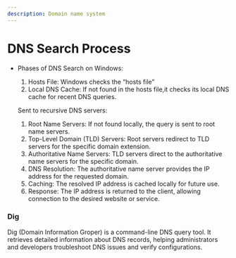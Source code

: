```yaml
---
description: Domain name system
---
```


# DNS Search Process

*   Phases of DNS Search on Windows:

    1. Hosts File: Windows checks the “hosts file”
    2. Local DNS Cache: If not found in the hosts file,it checks its local DNS cache for recent DNS queries.

    Sent to recursive DNS servers:

    1. Root Name Servers: If not found locally, the query is sent to root name servers.
    2. Top-Level Domain (TLD) Servers: Root servers redirect to TLD servers for the specific domain extension.
    3. Authoritative Name Servers: TLD servers direct to the authoritative name servers for the specific domain.
    4. DNS Resolution: The authoritative name server provides the IP address for the requested domain.
    5. Caching: The resolved IP address is cached locally for future use.
    6. Response: The IP address is returned to the client, allowing connection to the desired website or service.

### Dig

Dig (Domain Information Groper) is a command-line DNS query tool. It retrieves detailed information about DNS records, helping administrators and developers troubleshoot DNS issues and verify configurations.
